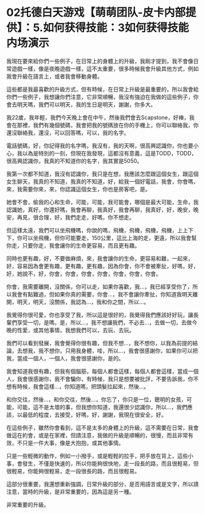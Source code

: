 # 02托德白天游戏【萌萌团队-皮卡内部提供】：5.如何获得技能：3如何获得技能内场演示

我現在要來給你們一些例子，在日常上的身體上的升級，我剛才提到，我不會像日常遊戲一樣，像是夜晚遊戲一樣，這不太重要，很多時候我會升級其他方式，例如我會升級在語言上，或者我會移動身體。

這些都是我最喜歡的升級方式，但有時候，在日常上升級是最重要的，所以我會給你們一些例子，我想讓你們注意，它非常順暢，我沒有強迫在我做的這些例子，你會去明天嗎，我們可以明天，我的生日是明天，謝謝，你多大。

我22歲，我年輕，我們今天晚上會在中午，然後我們會去Scapstone，好棒，我會在那裡，我們有幾個號碼，我會把我的號碼放在你的手機上，你可以聯絡我，你還沒聯絡我，還沒，可以回答嗎，可以，我的名字。

電話號碼，好，你記得我的名字嗎，我沒有，我的天啊，很高興認識你，你也要小心，我以為是特別的一刻，但現在我發現，這都沒有意義，這是TODD，TODD，很高興認識你，我真的不知道你的名字，我其實是5050。

我第一次都不知道，我沒有認識你，我只是在想，我應該怎麼跟這個女生，跟這個女生聊天，我真的不知道，我真的不知道，好，給我一個好電話，我會，你會嗎，來，我需要你來，來，你認識這個女生，你也是房客吧，是。

她會不會，偷我的心和生命，可能，可能，我可能會，哪個是最大可能，生命，我認識她，真好，你還好嗎，我會再聊，我真好，我會再聊，我真好，好，晚安，晚安，再見，很合理，好，我們走走，好嗎，你不想走。

但這樣太遠，我們可以坐飛機嗎，你說的嗎，飛機，飛機，飛機，飛機，上上下下，你可以坐飛機，但你可能要走，150公里，這比上海的走，更遠，所以我會幫你走，只要你走，我會讓你的生命更容易，而且更有趣。

同時也更有趣，好，不要做麻煩，來，我會讓你的生命，更容易和難，一起來，好，容易因為會更有趣，更有趣，更有趣，因為你會，你不會被牽扯，好嗎，好，好，她說不，好，你會，你會，你會，你會，你會，你會，你會。

你會，我需要離開，沒關係，你可以走，如果你喜歡，我…，我已經享受你了，所以我會有點難過，但如果你真的需要，你會…，我不會讓你牽扯，你知道我明天離開，明天，明天，沒關係，我認為…，我和你之間，所以…。

我覺得你很可愛，你也享受了我，所以這是很好的，我覺得我們應該好好玩，讓長輩們享受一切，是嗎，是，所以…，我不想讓我們，不必去…，去做一切，去做今晚的性愛，或其他事情，我想我們可以，去玩、去玩。

我們可以看到發展，我會覺得你很有趣，但我不想…，我不想你，以我為前提的結論，去想我，我不想你，只用我身體，哇，所以…，我會很感謝你，如果你可以把我，當成一個人，一個人，我會很感謝你，是的。

我會知道我很有趣，但我有個腦筋，每個人都會這樣，每個人都會這樣，當成一個人，我會很感謝你，我不會騙你，有時候，我只是想要被批評，不要告訴我，你不想有時候，我會這樣…，你知道嗎，把頭髮拉起來，然後…。

和你交往，然後…，和你交往，然後…，你忘了，你只是一位，聰明的女孩，可能，可能，這不是太壞的事，但我想你知道，我還很少認識你，所以…，我們應該，以最低的程度，去接受，好嗎，好，謝謝，我現在很安全，好。

在這些例子，雖然你會看到，這不是太多的身體上的升級，這不需要在日常，我會做這在約會，或是在家裡，但請注意，我做的升級是順暢的，很慢，而且非常有效，不只是一件大事，像是大抱抱，或其他事情。

只是一些輕微的動作，例如一小撥手，或是輕輕的拉手，把手放在背上，這些小事，會發生，不僅是快速的，所以你能夠很快地，走一段長的路，而且很輕易，但很輕易，你能夠很輕易，走一段很長的路，而且很輕易。

這部分很重要，我還想重新強調，日常升級的部分，是否用語言或是文字，所以請注意，當時的升級，是非常重要的，因為這是另一種。

非常重要的升級。